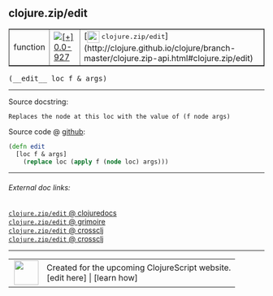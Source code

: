 ## clojure.zip/edit



 <table border="1">
<tr>
<td>function</td>
<td><a href="https://github.com/cljsinfo/cljs-api-docs/tree/0.0-927"><img valign="middle" alt="[+] 0.0-927" title="Added in 0.0-927" src="https://img.shields.io/badge/+-0.0--927-lightgrey.svg"></a> </td>
<td>
[<img height="24px" valign="middle" src="http://i.imgur.com/1GjPKvB.png"> <samp>clojure.zip/edit</samp>](http://clojure.github.io/clojure/branch-master/clojure.zip-api.html#clojure.zip/edit)
</td>
</tr>
</table>


 <samp>
(__edit__ loc f & args)<br>
</samp>

---





Source docstring:

```
Replaces the node at this loc with the value of (f node args)
```


Source code @ [github](https://github.com/clojure/clojurescript/blob/r3263/src/main/cljs/clojure/zip.cljs#L189-L192):

```clj
(defn edit
  [loc f & args]
    (replace loc (apply f (node loc) args)))
```

<!--
Repo - tag - source tree - lines:

 <pre>
clojurescript @ r3263
└── src
    └── main
        └── cljs
            └── clojure
                └── <ins>[zip.cljs:189-192](https://github.com/clojure/clojurescript/blob/r3263/src/main/cljs/clojure/zip.cljs#L189-L192)</ins>
</pre>

-->

---



###### External doc links:

[`clojure.zip/edit` @ clojuredocs](http://clojuredocs.org/clojure.zip/edit)<br>
[`clojure.zip/edit` @ grimoire](http://conj.io/store/v1/org.clojure/clojure/1.7.0-beta3/clj/clojure.zip/edit/)<br>
[`clojure.zip/edit` @ crossclj](http://crossclj.info/fun/clojure.zip/edit.html)<br>
[`clojure.zip/edit` @ crossclj](http://crossclj.info/fun/clojure.zip.cljs/edit.html)<br>

---

 <table>
<tr><td>
<img valign="middle" align="right" width="48px" src="http://i.imgur.com/Hi20huC.png">
</td><td>
Created for the upcoming ClojureScript website.<br>
[edit here] | [learn how]
</td></tr></table>

[edit here]:https://github.com/cljsinfo/cljs-api-docs/blob/master/cljsdoc/clojure.zip/edit.cljsdoc
[learn how]:https://github.com/cljsinfo/cljs-api-docs/wiki/cljsdoc-files

<!--

This information was too distracting to show to readers, but I'll leave it
commented here since it is helpful to:

- pretty-print the data used to generate this document
- and show how to retrieve that data



The API data for this symbol:

```clj
{:ns "clojure.zip",
 :name "edit",
 :signature ["[loc f & args]"],
 :history [["+" "0.0-927"]],
 :type "function",
 :full-name-encode "clojure.zip/edit",
 :source {:code "(defn edit\n  [loc f & args]\n    (replace loc (apply f (node loc) args)))",
          :title "Source code",
          :repo "clojurescript",
          :tag "r3263",
          :filename "src/main/cljs/clojure/zip.cljs",
          :lines [189 192]},
 :full-name "clojure.zip/edit",
 :clj-symbol "clojure.zip/edit",
 :docstring "Replaces the node at this loc with the value of (f node args)"}

```

Retrieve the API data for this symbol:

```clj
;; from Clojure REPL
(require '[clojure.edn :as edn])
(-> (slurp "https://raw.githubusercontent.com/cljsinfo/cljs-api-docs/catalog/cljs-api.edn")
    (edn/read-string)
    (get-in [:symbols "clojure.zip/edit"]))
```

-->
